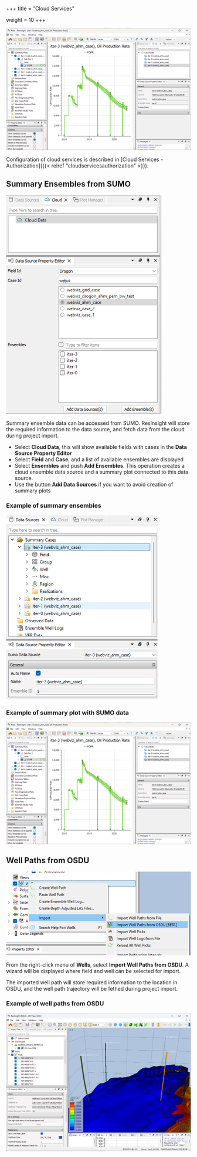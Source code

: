 +++
title = "Cloud Services"

weight = 10
+++
 
![](/images/cloud-services/sumo-summary-plot.png)

Configuration of cloud services is described in [Cloud Services - Authorization]({{< relref "cloudservicesauthorization" >}}).


## Summary Ensembles from SUMO

![](/images/cloud-services/sumo-data-sources.png)

Summary ensemble data can be accessed from SUMO. ResInsight will store the required information to the data source, and fetch data from the cloud during project import.

- Select **Cloud Data**, this will show available fields with cases in the **Data Source Property Editor**
- Select **Field** and **Case**, and a list of available ensembles are displayed
- Select **Ensembles** and push **Add Ensembles**. This operation creates a cloud ensemble data source and a summary plot connected to this data source.
- Use the button **Add Data Sources** if you want to avoid creation of summary plots

### Example of summary ensembles
![](/images/cloud-services/sumo-ensembles.png)

### Example of summary plot with SUMO data
![](/images/cloud-services/sumo-summary-plot.png)

## Well Paths from OSDU
![](/images/cloud-services/osdu-well-path-import.png)

From the right-click menu of **Wells**, select **Import Well Paths from OSDU**. A wizard will be displayed where field and well can be selected for import.

The imported well path will store required information to the location in OSDU, and the well path trajectory will be fethed during project import.

### Example of well paths from OSDU
![](/images/cloud-services/osdu-well-path-3dview.png)
